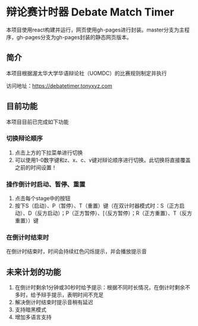# 辩论赛计时器 Debate Match Timer

本项目使用react构建并运行，网页使用gh-pages进行封装。master分支为主程序，gh-pages分支为gh-pages封装的静态网页版本。



## 简介

本项目根据渥太华大学华语辩论社（UOMDC）的比赛规则制定并执行

访问地址：https://debatetimer.tonyxyz.com



## 目前功能

本项目目前已完成如下功能

### 切换辩论顺序

1. 点击上方的下拉菜单进行切换
2. 可以使用1-0数字键和z、x、c、v键对辩论顺序进行切换。此切换将直接覆盖之前的时间设置！

### 操作倒计时启动、暂停、重置

1. 点击每个stage中的按钮
2. 按下S（启动）、P（暂停）、T（重置）键（在双计时器模式时：S（正方启动）、D（反方启动）；P（正方暂停）、[（反方暂停）；R（正方重置）、T（反方重置））键

### 在倒计时结束时

在倒计时结束时，时间会持续红色闪烁提示，并会播放提示音



## 未来计划的功能

1. 在倒计时剩余1分钟或30秒时给予提示：根据不同时长情况，在倒计时剩余不多时，给予辩手提示，表明时间不充足
2. 解决倒计时结束时提示音稍有延迟
3. 支持暗黑模式
4. 增加多语言支持
